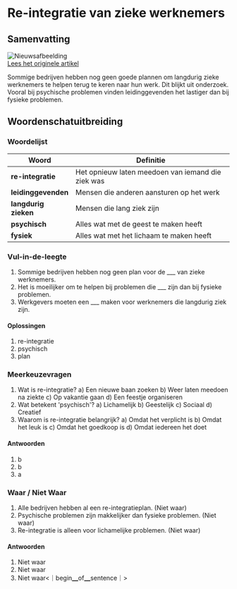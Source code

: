 # Re-integratie van zieke werknemers

## Samenvatting

![Nieuwsafbeelding](https://prod-img.standaard.be/public/nieuws/dd3eb4-file82pudqfjyuw1443g8ga7/alternates/BASE_SIXTEEN_NINE/file82pudqfjyuw1443g8ga7)   
[Lees het originele artikel](https://www.standaard.be/binnenland/leidinggevenden-over-re-integratie-langdurig-zieken-na-een-fysiek-probleem-vind-ik-de-aanpak-helderder-dan-na-mentale-problemen/95411311.html)

Sommige bedrijven hebben nog geen goede plannen om langdurig zieke werknemers te helpen terug te keren naar hun werk. Dit blijkt uit onderzoek. Vooral bij psychische problemen vinden leidinggevenden het lastiger dan bij fysieke problemen.

## Woordenschatuitbreiding

### Woordelijst

| Woord | Definitie |
|-------|-----------|
| **re-integratie** | Het opnieuw laten meedoen van iemand die ziek was |
| **leidinggevenden** | Mensen die anderen aansturen op het werk |
| **langdurig zieken** | Mensen die lang ziek zijn |
| **psychisch** | Alles wat met de geest te maken heeft |
| **fysiek** | Alles wat met het lichaam te maken heeft |

### Vul-in-de-leegte
1. Sommige bedrijven hebben nog geen plan voor de ___ van zieke werknemers.
2. Het is moeilijker om te helpen bij problemen die ___ zijn dan bij fysieke problemen.
3. Werkgevers moeten een ___ maken voor werknemers die langdurig ziek zijn.

#### Oplossingen
1. re-integratie
2. psychisch
3. plan

### Meerkeuzevragen
1. Wat is re-integratie?
   a) Een nieuwe baan zoeken
   b) Weer laten meedoen na ziekte
   c) Op vakantie gaan
   d) Een feestje organiseren
2. Wat betekent 'psychisch'?
   a) Lichamelijk
   b) Geestelijk
   c) Sociaal
   d) Creatief
3. Waarom is re-integratie belangrijk?
   a) Omdat het verplicht is
   b) Omdat het leuk is
   c) Omdat het goedkoop is
   d) Omdat iedereen het doet

#### Antwoorden
1. b
2. b
3. a

### Waar / Niet Waar
1. Alle bedrijven hebben al een re-integratieplan. (Niet waar)
2. Psychische problemen zijn makkelijker dan fysieke problemen. (Niet waar)
3. Re-integratie is alleen voor lichamelijke problemen. (Niet waar)

#### Antwoorden
1. Niet waar
2. Niet waar
3. Niet waar<｜begin▁of▁sentence｜>